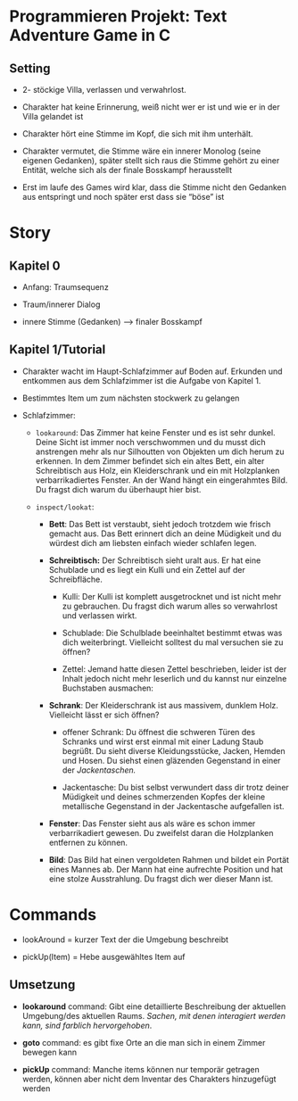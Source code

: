 # Programmieren Projekt: Text Adventure Game in C

## Setting

- 2- stöckige Villa, verlassen und verwahrlost.

- Charakter hat keine Erinnerung, weiß nicht wer er ist und wie er in der Villa gelandet ist

- Charakter hört eine Stimme im Kopf, die sich mit ihm unterhält.

- Charakter vermutet, die Stimme wäre ein innerer Monolog (seine eigenen Gedanken), später stellt sich raus die Stimme gehört zu einer Entität, welche sich als der finale Bosskampf herausstellt

- Erst im laufe des Games wird klar, dass die Stimme nicht den Gedanken aus entspringt und noch später erst dass sie “böse” ist

# Story

## Kapitel 0

- Anfang: Traumsequenz

- Traum/innerer Dialog

- innere Stimme (Gedanken) —> finaler Bosskampf

## Kapitel 1/Tutorial

- Charakter wacht im Haupt-Schlafzimmer auf Boden auf. Erkunden und entkommen aus dem Schlafzimmer ist die Aufgabe von Kapitel 1.

- Bestimmtes Item um zum nächsten stockwerk zu gelangen

- Schlafzimmer:

  - `lookaround`: Das Zimmer hat keine Fenster und es ist sehr dunkel. Deine Sicht ist immer noch verschwommen und du musst dich anstrengen mehr als nur Silhoutten von Objekten um dich herum zu erkennen. In dem Zimmer befindet sich ein altes Bett, ein alter Schreibtisch aus Holz, ein Kleiderschrank und ein mit Holzplanken verbarrikadiertes Fenster. An der Wand hängt ein eingerahmtes Bild. Du fragst dich warum du überhaupt hier bist.

  - `inspect/lookat`:

    - **Bett**: Das Bett ist verstaubt, sieht jedoch trotzdem wie frisch gemacht aus. Das Bett erinnert dich an deine Müdigkeit und du würdest dich am liebsten einfach wieder schlafen legen.

    - **Schreibtisch:** Der Schreibtisch sieht uralt aus. Er hat eine Schublade und es liegt ein Kulli und ein Zettel auf der Schreibfläche.

      - Kulli: Der Kulli ist komplett ausgetrocknet und ist nicht mehr zu gebrauchen. Du fragst dich warum alles so verwahrlost und verlassen wirkt.

      - Schublade: Die Schulblade beeinhaltet bestimmt etwas was dich weiterbringt. Vielleicht solltest du mal versuchen sie zu öffnen?

      - Zettel: Jemand hatte diesen Zettel beschrieben, leider ist der Inhalt jedoch nicht mehr leserlich und du kannst nur einzelne Buchstaben ausmachen:

    - **Schrank**: Der Kleiderschrank ist aus massivem, dunklem Holz. Vielleicht lässt er sich öffnen?

      - offener Schrank: Du öffnest die schweren Türen des Schranks und wirst erst einmal mit einer Ladung Staub begrüßt. Du sieht diverse Kleidungsstücke, Jacken, Hemden und Hosen. Du siehst einen gläzenden Gegenstand in einer der *Jackentaschen.*

      - Jackentasche: Du bist selbst verwundert dass dir trotz deiner Müdigkeit und deines schmerzenden Kopfes der kleine metallische Gegenstand in der Jackentasche aufgefallen ist.

    - **Fenster**: Das Fenster sieht aus als wäre es schon immer verbarrikadiert gewesen. Du zweifelst daran die Holzplanken entfernen zu können.

    - **Bild**: Das Bild hat einen vergoldeten Rahmen und bildet ein Portät eines Mannes ab. Der Mann hat eine aufrechte Position und hat eine stolze Ausstrahlung. Du fragst dich wer dieser Mann ist.

# Commands

- lookAround = kurzer Text der die Umgebung beschreibt

- pickUp(Item) = Hebe ausgewähltes Item auf

## Umsetzung

- **lookaround** command: Gibt eine detaillierte Beschreibung der aktuellen Umgebung/des aktuellen Raums. *Sachen, mit denen interagiert werden kann, sind farblich hervorgehoben*.

- **goto** command: es gibt fixe Orte an die man sich in einem Zimmer bewegen kann

- **pickUp** command: Manche items können nur temporär getragen werden, können aber nicht dem Inventar des Charakters hinzugefügt werden